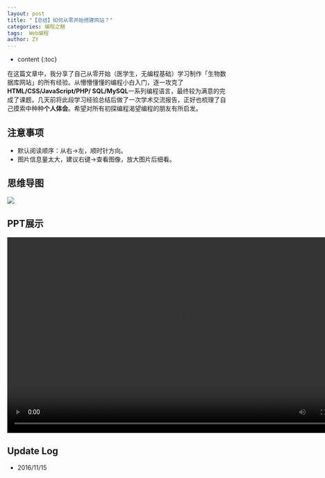 ```yaml
---
layout: post
title: "【总结】如何从零开始搭建网站？"
categories: 编程之魅
tags:  Web编程
author: ZY
---
```


* content
{:toc}

在这篇文章中，我分享了自己从零开始（医学生，无编程基础）学习制作「生物数据库网站」的所有经验。从懵懵懂懂的编程小白入门，逐一攻克了**HTML/CSS/JavaScript/PHP/
SQL/MySQL**一系列编程语言，最终较为满意的完成了课题。几天前将此段学习经验总结后做了一次学术交流报告，正好也梳理了自己摸索中种种**个人体会**。希望对所有初探编程渴望编程的朋友有所启发。




## 注意事项
- 默认阅读顺序：从右→左，顺时针方向。
- 图片信息量太大，建议右键→查看图像，放大图片后细看。

## 思维导图
![](https://raw.githubusercontent.com/woaielf/woaielf.github.io/master/_posts/Pic/1611/161115-1.png)

## PPT展示

<video width="800" height="450" controls="controls">
    <source src="https://raw.githubusercontent.com/woaielf/woaielf.github.io/master/_posts/Video/161115.mp4" type="video/mp4" />
</video>

## Update Log
- 2016/11/15